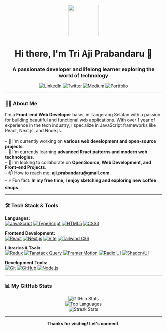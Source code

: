 <div id="header" align="center">
  <img src="https://media.giphy.com/media/M9gbBd9nbDrOTu1Mqx/giphy.gif" width="100"/>
  <h1>
    Hi there, I'm Tri Aji Prabandaru 👋
  </h1>
  <h3>
    A passionate developer and lifelong learner exploring the world of technology
  </h3>
  <a href="https://www.linkedin.com/in/tri-aji-prabandaru-76200742/" target="_blank">
    <img src="https://img.shields.io/badge/LinkedIn-0077B5?style=for-the-badge&logo=linkedin&logoColor=white" alt="LinkedIn"/>
  </a>
  <a href="https://x.com/notadevright" target="_blank">
    <img src="https://img.shields.io/badge/Twitter-1DA1F2?style=for-the-badge&logo=twitter&logoColor=white" alt="Twitter"/>
  </a>
  <a href="https://medium.com/@notadevright" target="_blank">
    <img src="https://img.shields.io/badge/Medium-12100E?style=for-the-badge&logo=medium&logoColor=white" alt="Medium"/>
  </a>
  <a href="https://triaji-dev.github.io/profile-page/" target="_blank">
    <img src="https://img.shields.io/badge/Portfolio-FF5722?style=for-the-badge&logo=firefox&logoColor=white" alt="Portfolio"/>
  </a>
</div>

---

### 👨‍💻 About Me

<p align="left">
I'm a <strong>Front-end Web Developer</strong> based in Tangerang Selatan with a passion for building beautiful and functional web applications. With over 1 year of experience in the tech industry, I specialize in JavaScript frameworks like React, Next.js, and Node.js.
<br><br>
- 🔭 I'm currently working on <strong>various web development and open-source projects</strong>.
<br>
- 🌱 I'm currently learning <strong>advanced React patterns and modern web technologies</strong>.
<br>
- 👯 I'm looking to collaborate on <strong>Open Source, Web Development, and Front-end Projects</strong>.
<br>
- 📫 How to reach me: <strong>aji.prabandaru@gmail.com</strong>.
<br>
- ⚡ Fun fact: <strong>In my free time, I enjoy sketching and exploring new coffee shops</strong>.
</p>

---

### 🛠️ Tech Stack & Tools

<p align="left">
  <strong>Languages:</strong><br>
  <a href="#"><img alt="JavaScript" src="https://img.shields.io/badge/JavaScript-F7DF1E?style=for-the-badge&logo=javascript&logoColor=black"></a>
  <a href="#"><img alt="TypeScript" src="https://img.shields.io/badge/TypeScript-3178C6?style=for-the-badge&logo=typescript&logoColor=white"></a>
  <a href="#"><img alt="HTML5" src="https://img.shields.io/badge/HTML5-E34F26?style=for-the-badge&logo=html5&logoColor=white"></a>
  <a href="#"><img alt="CSS3" src="https://img.shields.io/badge/CSS3-1572B6?style=for-the-badge&logo=css3&logoColor=white"></a>
  </p>

<p align="left">
  <strong>Frontend Development:</strong><br>
  <a href="#"><img alt="React" src="https://img.shields.io/badge/React-61DAFB?style=for-the-badge&logo=react&logoColor=black"></a>
  <a href="#"><img alt="Next.js" src="https://img.shields.io/badge/Next.js-000000?style=for-the-badge&logo=nextdotjs&logoColor=white"></a>
  <a href="#"><img alt="Vite" src="https://img.shields.io/badge/Vite-646CFF?style=for-the-badge&logo=vite&logoColor=white"></a>
  <a href="#"><img alt="Tailwind CSS" src="https://img.shields.io/badge/Tailwind_CSS-38B2AC?style=for-the-badge&logo=tailwind-css&logoColor=white"></a>
  </p>

<p align="left">
  <strong>Libraries & Tools:</strong><br>
  <a href="#"><img alt="Redux" src="https://img.shields.io/badge/Redux-764ABC?style=for-the-badge&logo=redux&logoColor=white"></a>
  <a href="#"><img alt="Tanstack Query" src="https://img.shields.io/badge/Tanstack_Query-FF4154?style=for-the-badge&logo=react-query&logoColor=white"></a>
  <a href="#"><img alt="Framer Motion" src="https://img.shields.io/badge/Framer_Motion-0055FF?style=for-the-badge&logo=framer&logoColor=white"></a>
  <a href="#"><img alt="Radix UI" src="https://img.shields.io/badge/Radix_UI-161618?style=for-the-badge&logo=radixui&logoColor=white"></a>
  <a href="#"><img alt="Shadcn/UI" src="https://img.shields.io/badge/Shadcn/UI-000000?style=for-the-badge&logo=shadcnui&logoColor=white"></a>
  </p>

<p align="left">
  <strong>Development Tools:</strong><br>
  <a href="#"><img alt="Git" src="https://img.shields.io/badge/Git-F05032?style=for-the-badge&logo=git&logoColor=white"></a>
  <a href="#"><img alt="GitHub" src="https://img.shields.io/badge/GitHub-181717?style=for-the-badge&logo=github&logoColor=white"></a>
  <a href="#"><img alt="Node.js" src="https://img.shields.io/badge/Node.js-339933?style=for-the-badge&logo=nodedotjs&logoColor=white"></a>
  </p>

---

### 📊 My GitHub Stats

<div align="center">
  <img src="https://github-readme-stats.vercel.app/api?username=triaji-dev&show_icons=true&theme=radical&count_private=true" alt="GitHub Stats" />
  <br>
  <img src="https://github-readme-stats.vercel.app/api/top-langs/?username=triaji-dev&layout=compact&theme=radical" alt="Top Languages" />
  <br>
  <img src="https://github-readme-streak-stats.herokuapp.com/?user=triaji-dev&theme=radical" alt="Streak Stats" />
</div>

---

<div align="center">
  <strong>Thanks for visiting! Let's connect.</strong>
</div>
